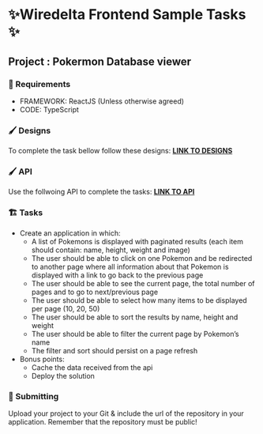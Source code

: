 # ✨Wiredelta Frontend Sample Tasks ✨
## Project : Pokermon Database viewer

### 🚨 Requirements
- FRAMEWORK: ReactJS (Unless otherwise agreed)
- CODE: TypeScript

### 🖌️ Designs
To complete the task bellow follow these designs:
**[LINK TO DESIGNS](https://www.npmjs.com/package/express)**

### 🖌️ API
Use the follwoing API to complete the tasks: 
**[LINK TO API](https://pokeapi.co/docs/v2)**

### 🏗️ Tasks
- Create an application in which:
  - A list of Pokemons is displayed with paginated results (each item should contain: name, height, weight and image)
  - The user should be able to click on one Pokemon and be redirected to another page where all information about that Pokemon is displayed with a link to go back to the previous page
  - The user should be able to see the current page, the total number of pages and to go to next/previous page
  - The user should be able to select how many items to be displayed per page (10, 20, 50)
  - The user should be able to sort the results by name, height and weight
  - The user should be able to filter the current page by Pokemon’s name
  - The filter and sort should persist on a page refresh 
- Bonus points: 
  - Cache the data received from the api
  - Deploy the solution  

### 📨 Submitting
Upload your project to your Git & include the url of the repository in your application. Remember that the repository must be public!
